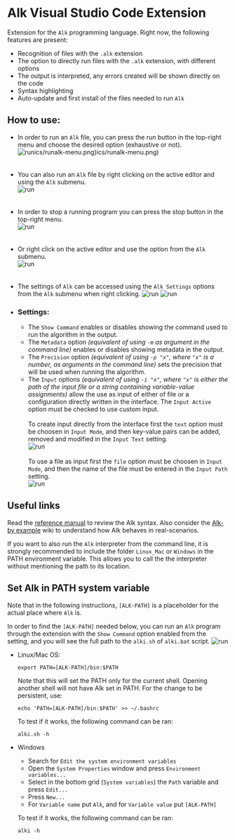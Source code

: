 # Alk Visual Studio Code Extension

Extension for the `Alk` programming language. Right now, the following features are present:
  * Recognition of files with the `.alk` extension
  * The option to directly run files with the `.alk` extension, with different options
  * The output is interpreted, any errors created will be shown directly on the code
  * Syntax highlighting
  * Auto-update and first install of the files needed to run `Alk`

## How to use:
  * In order to run an `Alk` file, you can press the run button in the top-right menu and choose the desired option (exhaustive or not).</br>
  ![run](/media/pics/runalk-menu.png)ics/runalk-menu.png)ics/runalk-menu.png)
  </br></br></br>
  * You can also run an `Alk` file by right clicking on the active editor and using the `Alk` submenu.<br>
  ![run](/media/pics/runalk-click.png)
  </br></br></br>
  * In order to stop a running program you can press the stop button in the top-right menu.<br>
  ![run](/media/pics/stop.png)
  </br></br></br>
  * Or right click on the active editor and use the option from the `Alk` submenu.<br>
  ![run](/media/pics/stop-click.png)
  </br></br></br>
  * The settings of `Alk` can be accessed using the `Alk Settings` options from the `Alk` submenu when right clicking.
  ![run](/media/pics/settings-click.png)
  ![run](/media/pics/alk-settings.png)
  * ### Settings: 
    * The `Show Command` enables or disables showing the command used to run the algorithm in the output.
    * The `Metadata` option <em>(equivalent of using `-m` as argument in the command line)</em> enables or disables showing metadata in the output.
    * The `Precision` option <em>(equivalent of using `-p "x"`, where `"x"` is a number, as arguments in the command line)</em> sets the precision that will be used when running the algorithm.
    * The `Input` options <em>(equivalent of using `-i "x"`, where `"x"` is either the path of the input file or a string containing variable-value assignments)</em> allow the use as input of either of file or a configuration directly written in the interface. The `Input Active` option must be checked to use custom input.
  </br></br> To create input directly from the interface first the `text` option must be choosen in `Input Mode`, and then key-value pairs can be added, removed and modified in the `Input Text` setting.</br>
  ![run](/media/pics/input-act.png)
  </br></br>    To use a file as input first the `file` option must be choosen in `Input Mode`, and then the name of the file must be entered in the `Input Path` setting.</br>
  ![run](/media/pics/input-file.png)

  ## Useful links
  Read the [reference manual](https://github.com/alk-language/java-semantics/wiki/Reference-Manual) to review the Alk syntax.
  Also consider the [Alk-by example](https://github.com/alk-language/java-semantics/wiki/Alk-by-examples) wiki to understand how Alk behaves in real-scenarios.

  If you want to also run the `Alk` interpreter from the command line, it is strongly recommended to include the folder `Linux_Mac` or `Windows` in the PATH environment variable. 
  This allows you to call the the interpreter without mentioning the path to its location.
  
  ## Set Alk in PATH system variable
  Note that in the following instructions, ```[ALK-PATH]``` is a placeholder for the actual place where `Alk` is.

  In order to find the ```[ALK-PATH]``` needed below, you can run an `Alk` program through the extension with the `Show Command` option enabled from the setting, and you will see the full path to the `alki.sh` of `alki.bat` script.
  ![run](/media/pics/alk-line.png)
* Linux/Mac OS:
  ```
  export PATH=[ALK-PATH]/bin:$PATH
  ```
  Note that this will set the PATH only for the current shell. Opening another shell will not have Alk set in PATH. For the change to be persistent, use:
  ```
  echo 'PATH=[ALK-PATH]/bin:$PATH' >> ~/.bashrc
  ```
  To test if it works, the following command can be ran:
  ```
  alki.sh -h
  ```
* Windows
  * Search for ```Edit the system environment variables```
  * Open the ```System Properties``` window and press ```Environment variables...```
  * Select in the bottom grid (```System variables```) the ```Path``` variable and press ```Edit...```
  * Press ```New...```
  * For `Variable name` put `Alk`, and for `Variable value` put ```[ALK-PATH]```
  
  To test if it works, the following command can be ran:
  ```
  alki -h
  ```